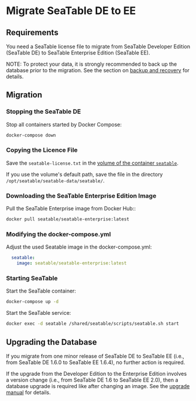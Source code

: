 # Migrate SeaTable DE to EE

## Requirements

You need a SeaTable license file to migrate from SeaTable Developer Edition (SeaTable DE) to SeaTable Enterprise Edition (SeaTable EE).

NOTE: To protect your data, it is strongly recommended to back up the database prior to the migration. See the section on [backup and recovery](https://manual.seatable.io/maintain/backup_recovery/) for details.

## Migration

### Stopping the SeaTable DE

Stop all containers started by Docker Compose:

```sh
docker-compose down
```

### Copying the Licence File

Save the `seatable-license.txt` in the [volume of the container `seatable`](https://manual.seatable.io/docker/Developer-Edition/Deploy%20SeaTable-DE%20with%20Docker/). 

If you use the volume's default path, save the file in the directory `/opt/seatable/seatable-data/seatable/`.

### Downloading the SeaTable Enterprise Edition Image

Pull the SeaTable Enterprise image from Docker Hub::

```sh
docker pull seatable/seatable-enterprise:latest
```

### Modifying the docker-compose.yml

Adjust the used Seatable image in the docker-compose.yml:

```yml
  seatable:
    image: seatable/seatable-enterprise:latest
```

### Starting SeaTable

Start the SeaTable container:

```sh
docker-compose up -d
```

Start the SeaTable service:

```sh
docker exec -d seatable /shared/seatable/scripts/seatable.sh start
```

## Upgrading the Database

If you migrate from one minor release of SeaTable DE to SeaTable EE (i.e., from SeaTable DE 1.6.0 to SeaTable EE 1.6.4), no further action is required.

If the upgrade from the Developer Edition to the Enterprise Edition involves a version change (i.e., from SeaTable DE 1.6 to SeaTable EE 2.0), then a database upgrade is required like after changing an image. See the [upgrade manual](https://manual.seatable.io/upgrade/upgrade_manual/) for details.
